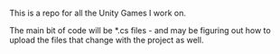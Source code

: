 This is a repo for all the Unity Games I work on.

The main bit of code will be *.cs files - and may be figuring out how to upload the files that change with the project as well. 
